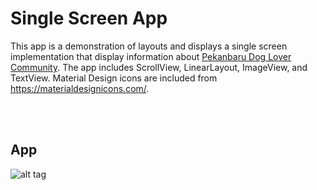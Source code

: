 # Single Screen App
This app is a demonstration of layouts and displays a single screen implementation that display information about [Pekanbaru Dog Lover Community](https://www.facebook.com/pg/pekanbaru.doglovers). The app includes ScrollView, LinearLayout, ImageView, and TextView. Material Design icons are included from https://materialdesignicons.com/.

<br><br>
## App
![alt tag]()
